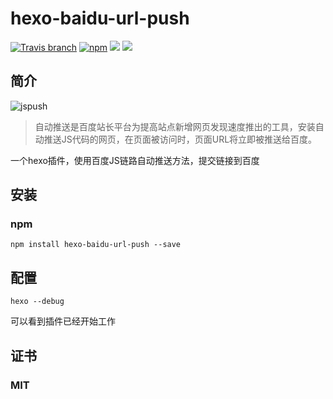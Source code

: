 # hexo-baidu-url-push

[![Travis branch](https://img.shields.io/travis/rust-lang/rust/master.svg)]()
 [![npm](https://img.shields.io/npm/l/express.svg)](https://github.com/xuanmiaog/hexo-baidu-url-push/blob/master/LICENSE) 
[![](https://img.shields.io/badge/npm-package-brightgreen.svg)](https://www.npmjs.com/package/hexo-baidu-url-push)
[![](https://img.shields.io/badge/Hexo-2.4%2B-brightgreen.svg)](http://hexo.io) 

## 简介
![jspush](https://www.xuanmiao.info/2017/03/19/Hexo-Plugin-%E7%99%BE%E5%BA%A6%E9%93%BE%E6%8E%A5%E8%87%AA%E5%8A%A8%E6%8E%A8%E9%80%81%E5%B7%A5%E5%85%B7/jspush.JPG)

> 自动推送是百度站长平台为提高站点新增网页发现速度推出的工具，安装自动推送JS代码的网页，在页面被访问时，页面URL将立即被推送给百度。

一个hexo插件，使用百度JS链路自动推送方法，提交链接到百度

## 安装

### npm

```
npm install hexo-baidu-url-push --save
```
## 配置
```
hexo --debug
```
可以看到插件已经开始工作

## 证书
### MIT